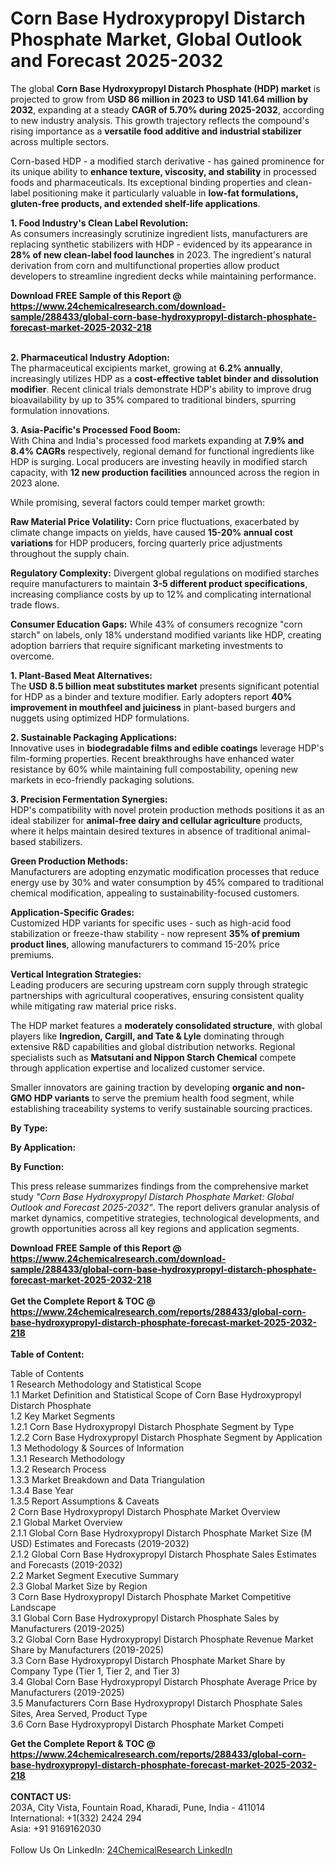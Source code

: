 <h1>Corn Base Hydroxypropyl Distarch Phosphate Market, Global Outlook and Forecast 2025-2032</h1><p>The global <strong>Corn Base Hydroxypropyl Distarch Phosphate (HDP) market</strong> is projected to grow from <strong>USD 86 million in 2023 to USD 141.64 million by 2032</strong>, expanding at a steady <strong>CAGR of 5.70% during 2025-2032</strong>, according to new industry analysis. This growth trajectory reflects the compound's rising importance as a <strong>versatile food additive and industrial stabilizer</strong> across multiple sectors.</p><p>Corn-based HDP - a modified starch derivative - has gained prominence for its unique ability to <strong>enhance texture, viscosity, and stability</strong> in processed foods and pharmaceuticals. Its exceptional binding properties and clean-label positioning make it particularly valuable in <strong>low-fat formulations, gluten-free products, and extended shelf-life applications</strong>.</p><p><strong>1. Food Industry's Clean Label Revolution:</strong><br>
As consumers increasingly scrutinize ingredient lists, manufacturers are replacing synthetic stabilizers with HDP - evidenced by its appearance in <strong>28% of new clean-label food launches</strong> in 2023. The ingredient's natural derivation from corn and multifunctional properties allow product developers to streamline ingredient decks while maintaining performance.</p><div><b>Download FREE Sample of this Report @ 
            <a href="https://www.24chemicalresearch.com/download-sample/288433/global-corn-base-hydroxypropyl-distarch-phosphate-forecast-market-2025-2032-218">
            https://www.24chemicalresearch.com/download-sample/288433/global-corn-base-hydroxypropyl-distarch-phosphate-forecast-market-2025-2032-218</a></b></div><br><p><strong>2. Pharmaceutical Industry Adoption:</strong><br>
The pharmaceutical excipients market, growing at <strong>6.2% annually</strong>, increasingly utilizes HDP as a <strong>cost-effective tablet binder and dissolution modifier</strong>. Recent clinical trials demonstrate HDP's ability to improve drug bioavailability by up to 35% compared to traditional binders, spurring formulation innovations.</p><p><strong>3. Asia-Pacific's Processed Food Boom:</strong><br>
With China and India's processed food markets expanding at <strong>7.9% and 8.4% CAGRs</strong> respectively, regional demand for functional ingredients like HDP is surging. Local producers are investing heavily in modified starch capacity, with <strong>12 new production facilities</strong> announced across the region in 2023 alone.</p><p>While promising, several factors could temper market growth:</p><p><strong>Raw Material Price Volatility:</strong> Corn price fluctuations, exacerbated by climate change impacts on yields, have caused <strong>15-20% annual cost variations</strong> for HDP producers, forcing quarterly price adjustments throughout the supply chain.</p><p><strong>Regulatory Complexity:</strong> Divergent global regulations on modified starches require manufacturers to maintain <strong>3-5 different product specifications</strong>, increasing compliance costs by up to 12% and complicating international trade flows.</p><p><strong>Consumer Education Gaps:</strong> While 43% of consumers recognize "corn starch" on labels, only 18% understand modified variants like HDP, creating adoption barriers that require significant marketing investments to overcome.</p><p><strong>1. Plant-Based Meat Alternatives:</strong><br>
The <strong>USD 8.5 billion meat substitutes market</strong> presents significant potential for HDP as a binder and texture modifier. Early adopters report <strong>40% improvement in mouthfeel and juiciness</strong> in plant-based burgers and nuggets using optimized HDP formulations.</p><p><strong>2. Sustainable Packaging Applications:</strong><br>
Innovative uses in <strong>biodegradable films and edible coatings</strong> leverage HDP's film-forming properties. Recent breakthroughs have enhanced water resistance by 60% while maintaining full compostability, opening new markets in eco-friendly packaging solutions.</p><p><strong>3. Precision Fermentation Synergies:</strong><br>
HDP's compatibility with novel protein production methods positions it as an ideal stabilizer for <strong>animal-free dairy and cellular agriculture</strong> products, where it helps maintain desired textures in absence of traditional animal-based stabilizers.</p><p><strong>Green Production Methods:</strong><br>
    Manufacturers are adopting enzymatic modification processes that reduce energy use by 30% and water consumption by 45% compared to traditional chemical modification, appealing to sustainability-focused customers.</p><p><strong>Application-Specific Grades:</strong><br>
    Customized HDP variants for specific uses - such as high-acid food stabilization or freeze-thaw stability - now represent <strong>35% of premium product lines</strong>, allowing manufacturers to command 15-20% price premiums.</p><p><strong>Vertical Integration Strategies:</strong><br>
    Leading producers are securing upstream corn supply through strategic partnerships with agricultural cooperatives, ensuring consistent quality while mitigating raw material price risks.</p><p>The HDP market features a <strong>moderately consolidated structure</strong>, with global players like <strong>Ingredion, Cargill, and Tate &amp; Lyle</strong> dominating through extensive R&amp;D capabilities and global distribution networks. Regional specialists such as <strong>Matsutani and Nippon Starch Chemical</strong> compete through application expertise and localized customer service.</p><p>Smaller innovators are gaining traction by developing <strong>organic and non-GMO HDP variants</strong> to serve the premium health food segment, while establishing traceability systems to verify sustainable sourcing practices.</p><p><strong>By Type:</strong></p><p><strong>By Application:</strong></p><p><strong>By Function:</strong></p><p>This press release summarizes findings from the comprehensive market study <em>"Corn Base Hydroxypropyl Distarch Phosphate Market: Global Outlook and Forecast 2025-2032"</em>. The report delivers granular analysis of market dynamics, competitive strategies, technological developments, and growth opportunities across all key regions and application segments.</p><div><b>Download FREE Sample of this Report @ 
            <a href="https://www.24chemicalresearch.com/download-sample/288433/global-corn-base-hydroxypropyl-distarch-phosphate-forecast-market-2025-2032-218">
            https://www.24chemicalresearch.com/download-sample/288433/global-corn-base-hydroxypropyl-distarch-phosphate-forecast-market-2025-2032-218</a></b></div><br><div><b>Get the Complete Report & TOC @ 
            <a href="https://www.24chemicalresearch.com/reports/288433/global-corn-base-hydroxypropyl-distarch-phosphate-forecast-market-2025-2032-218">
            https://www.24chemicalresearch.com/reports/288433/global-corn-base-hydroxypropyl-distarch-phosphate-forecast-market-2025-2032-218</a></b></div><br>
            <b>Table of Content:</b><p>Table of Contents<br />
1 Research Methodology and Statistical Scope<br />
1.1 Market Definition and Statistical Scope of Corn Base Hydroxypropyl Distarch Phosphate<br />
1.2 Key Market Segments<br />
1.2.1 Corn Base Hydroxypropyl Distarch Phosphate Segment by Type<br />
1.2.2 Corn Base Hydroxypropyl Distarch Phosphate Segment by Application<br />
1.3 Methodology & Sources of Information<br />
1.3.1 Research Methodology<br />
1.3.2 Research Process<br />
1.3.3 Market Breakdown and Data Triangulation<br />
1.3.4 Base Year<br />
1.3.5 Report Assumptions & Caveats<br />
2 Corn Base Hydroxypropyl Distarch Phosphate Market Overview<br />
2.1 Global Market Overview<br />
2.1.1 Global Corn Base Hydroxypropyl Distarch Phosphate Market Size (M USD) Estimates and Forecasts (2019-2032)<br />
2.1.2 Global Corn Base Hydroxypropyl Distarch Phosphate Sales Estimates and Forecasts (2019-2032)<br />
2.2 Market Segment Executive Summary<br />
2.3 Global Market Size by Region<br />
3 Corn Base Hydroxypropyl Distarch Phosphate Market Competitive Landscape<br />
3.1 Global Corn Base Hydroxypropyl Distarch Phosphate Sales by Manufacturers (2019-2025)<br />
3.2 Global Corn Base Hydroxypropyl Distarch Phosphate Revenue Market Share by Manufacturers (2019-2025)<br />
3.3 Corn Base Hydroxypropyl Distarch Phosphate Market Share by Company Type (Tier 1, Tier 2, and Tier 3)<br />
3.4 Global Corn Base Hydroxypropyl Distarch Phosphate Average Price by Manufacturers (2019-2025)<br />
3.5 Manufacturers Corn Base Hydroxypropyl Distarch Phosphate Sales Sites, Area Served, Product Type<br />
3.6 Corn Base Hydroxypropyl Distarch Phosphate Market Competi</p><div><b>Get the Complete Report & TOC @ 
            <a href="https://www.24chemicalresearch.com/reports/288433/global-corn-base-hydroxypropyl-distarch-phosphate-forecast-market-2025-2032-218">
            https://www.24chemicalresearch.com/reports/288433/global-corn-base-hydroxypropyl-distarch-phosphate-forecast-market-2025-2032-218</a></b></div><br><b>CONTACT US:</b><br>
            203A, City Vista, Fountain Road, Kharadi, Pune, India - 411014<br>
            International: +1(332) 2424 294<br>
            Asia: +91 9169162030 <br><br>
            Follow Us On LinkedIn: <a href="https://www.linkedin.com/company/24chemicalresearch/">24ChemicalResearch LinkedIn</a>